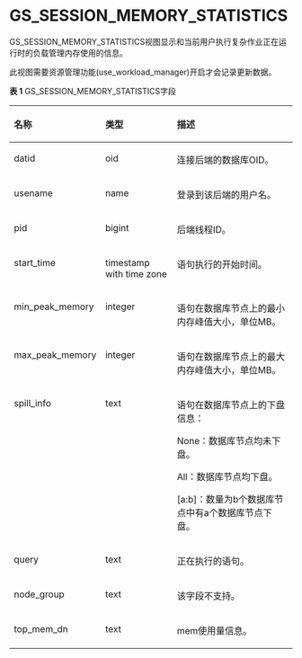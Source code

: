 # GS\_SESSION\_MEMORY\_STATISTICS

GS\_SESSION\_MEMORY\_STATISTICS视图显示和当前用户执行复杂作业正在运行时的负载管理内存使用的信息。

此视图需要资源管理功能(use_workload_manager)开启才会记录更新数据。

**表 1**  GS\_SESSION\_MEMORY\_STATISTICS字段

<a name="zh-cn_topic_0283136845_zh-cn_topic_0237122388_zh-cn_topic_0059778509_tce1ea54f74504644b7f980853f22794a"></a>
<table><thead align="left"><tr id="zh-cn_topic_0283136845_zh-cn_topic_0237122388_zh-cn_topic_0059778509_r14b9fa4a58204bbab642f0bf46f3f8de"><th class="cellrowborder" valign="top" width="23.75%" id="mcps1.2.4.1.1"><p id="zh-cn_topic_0283136845_zh-cn_topic_0237122388_zh-cn_topic_0059778509_a3fcf91a0349b474682cfc07d8a313fa9"><a name="zh-cn_topic_0283136845_zh-cn_topic_0237122388_zh-cn_topic_0059778509_a3fcf91a0349b474682cfc07d8a313fa9"></a><a name="zh-cn_topic_0283136845_zh-cn_topic_0237122388_zh-cn_topic_0059778509_a3fcf91a0349b474682cfc07d8a313fa9"></a>名称</p>
</th>
<th class="cellrowborder" valign="top" width="26.889999999999997%" id="mcps1.2.4.1.2"><p id="zh-cn_topic_0283136845_zh-cn_topic_0237122388_zh-cn_topic_0059778509_a60661672ed474fd5b40472e38ed8b327"><a name="zh-cn_topic_0283136845_zh-cn_topic_0237122388_zh-cn_topic_0059778509_a60661672ed474fd5b40472e38ed8b327"></a><a name="zh-cn_topic_0283136845_zh-cn_topic_0237122388_zh-cn_topic_0059778509_a60661672ed474fd5b40472e38ed8b327"></a>类型</p>
</th>
<th class="cellrowborder" valign="top" width="49.36%" id="mcps1.2.4.1.3"><p id="zh-cn_topic_0283136845_zh-cn_topic_0237122388_zh-cn_topic_0059778509_ad90d348199094bf0844cb534a0a3396e"><a name="zh-cn_topic_0283136845_zh-cn_topic_0237122388_zh-cn_topic_0059778509_ad90d348199094bf0844cb534a0a3396e"></a><a name="zh-cn_topic_0283136845_zh-cn_topic_0237122388_zh-cn_topic_0059778509_ad90d348199094bf0844cb534a0a3396e"></a>描述</p>
</th>
</tr>
</thead>
<tbody><tr id="zh-cn_topic_0283136845_zh-cn_topic_0237122388_zh-cn_topic_0059778509_r7158c77052434dae83b32f56bee4d6e7"><td class="cellrowborder" valign="top" width="23.75%" headers="mcps1.2.4.1.1 "><p id="zh-cn_topic_0283136845_zh-cn_topic_0237122388_zh-cn_topic_0059778509_a61c2c478cc3a49f799b5b68c28176baf"><a name="zh-cn_topic_0283136845_zh-cn_topic_0237122388_zh-cn_topic_0059778509_a61c2c478cc3a49f799b5b68c28176baf"></a><a name="zh-cn_topic_0283136845_zh-cn_topic_0237122388_zh-cn_topic_0059778509_a61c2c478cc3a49f799b5b68c28176baf"></a>datid</p>
</td>
<td class="cellrowborder" valign="top" width="26.889999999999997%" headers="mcps1.2.4.1.2 "><p id="zh-cn_topic_0283136845_zh-cn_topic_0237122388_zh-cn_topic_0059778509_ae9a7e937a6554d858098f2b969cb41c7"><a name="zh-cn_topic_0283136845_zh-cn_topic_0237122388_zh-cn_topic_0059778509_ae9a7e937a6554d858098f2b969cb41c7"></a><a name="zh-cn_topic_0283136845_zh-cn_topic_0237122388_zh-cn_topic_0059778509_ae9a7e937a6554d858098f2b969cb41c7"></a>oid</p>
</td>
<td class="cellrowborder" valign="top" width="49.36%" headers="mcps1.2.4.1.3 "><p id="zh-cn_topic_0283136845_zh-cn_topic_0237122388_zh-cn_topic_0059778509_a17756112b1744cb5b7cd24d594652cbb"><a name="zh-cn_topic_0283136845_zh-cn_topic_0237122388_zh-cn_topic_0059778509_a17756112b1744cb5b7cd24d594652cbb"></a><a name="zh-cn_topic_0283136845_zh-cn_topic_0237122388_zh-cn_topic_0059778509_a17756112b1744cb5b7cd24d594652cbb"></a>连接后端的数据库OID。</p>
</td>
</tr>
<tr id="zh-cn_topic_0283136845_zh-cn_topic_0237122388_zh-cn_topic_0059778509_r5546c6cba2754c4080d9d5877dd6b113"><td class="cellrowborder" valign="top" width="23.75%" headers="mcps1.2.4.1.1 "><p id="zh-cn_topic_0283136845_zh-cn_topic_0237122388_zh-cn_topic_0059778509_a895d8adfdab94401b41aecbdf073a4ba"><a name="zh-cn_topic_0283136845_zh-cn_topic_0237122388_zh-cn_topic_0059778509_a895d8adfdab94401b41aecbdf073a4ba"></a><a name="zh-cn_topic_0283136845_zh-cn_topic_0237122388_zh-cn_topic_0059778509_a895d8adfdab94401b41aecbdf073a4ba"></a>usename</p>
</td>
<td class="cellrowborder" valign="top" width="26.889999999999997%" headers="mcps1.2.4.1.2 "><p id="zh-cn_topic_0283136845_zh-cn_topic_0237122388_zh-cn_topic_0059778509_a493e76ffbeba4e8088f3ecfdb18a11f2"><a name="zh-cn_topic_0283136845_zh-cn_topic_0237122388_zh-cn_topic_0059778509_a493e76ffbeba4e8088f3ecfdb18a11f2"></a><a name="zh-cn_topic_0283136845_zh-cn_topic_0237122388_zh-cn_topic_0059778509_a493e76ffbeba4e8088f3ecfdb18a11f2"></a>name</p>
</td>
<td class="cellrowborder" valign="top" width="49.36%" headers="mcps1.2.4.1.3 "><p id="zh-cn_topic_0283136845_zh-cn_topic_0237122388_zh-cn_topic_0059778509_af25195a9f1bf4052ab0b7ffd846938f2"><a name="zh-cn_topic_0283136845_zh-cn_topic_0237122388_zh-cn_topic_0059778509_af25195a9f1bf4052ab0b7ffd846938f2"></a><a name="zh-cn_topic_0283136845_zh-cn_topic_0237122388_zh-cn_topic_0059778509_af25195a9f1bf4052ab0b7ffd846938f2"></a>登录到该后端的用户名。</p>
</td>
</tr>
<tr id="zh-cn_topic_0283136845_zh-cn_topic_0237122388_zh-cn_topic_0059778509_r86ba9ba4bd5b4bb595c5ea15b99e24ff"><td class="cellrowborder" valign="top" width="23.75%" headers="mcps1.2.4.1.1 "><p id="zh-cn_topic_0283136845_zh-cn_topic_0237122388_zh-cn_topic_0059778509_ac59cc014238a4799b204cca486c421de"><a name="zh-cn_topic_0283136845_zh-cn_topic_0237122388_zh-cn_topic_0059778509_ac59cc014238a4799b204cca486c421de"></a><a name="zh-cn_topic_0283136845_zh-cn_topic_0237122388_zh-cn_topic_0059778509_ac59cc014238a4799b204cca486c421de"></a>pid</p>
</td>
<td class="cellrowborder" valign="top" width="26.889999999999997%" headers="mcps1.2.4.1.2 "><p id="zh-cn_topic_0283136845_zh-cn_topic_0237122388_zh-cn_topic_0059778509_a4f95f46565034c008164059d39b18395"><a name="zh-cn_topic_0283136845_zh-cn_topic_0237122388_zh-cn_topic_0059778509_a4f95f46565034c008164059d39b18395"></a><a name="zh-cn_topic_0283136845_zh-cn_topic_0237122388_zh-cn_topic_0059778509_a4f95f46565034c008164059d39b18395"></a>bigint</p>
</td>
<td class="cellrowborder" valign="top" width="49.36%" headers="mcps1.2.4.1.3 "><p id="zh-cn_topic_0283136845_zh-cn_topic_0237122388_zh-cn_topic_0059778509_a709556b91beb493783674a9585377b8d"><a name="zh-cn_topic_0283136845_zh-cn_topic_0237122388_zh-cn_topic_0059778509_a709556b91beb493783674a9585377b8d"></a><a name="zh-cn_topic_0283136845_zh-cn_topic_0237122388_zh-cn_topic_0059778509_a709556b91beb493783674a9585377b8d"></a>后端线程ID。</p>
</td>
</tr>
<tr id="zh-cn_topic_0283136845_zh-cn_topic_0237122388_zh-cn_topic_0059778509_re6c14be36872468b8f01e3f260e9f0bc"><td class="cellrowborder" valign="top" width="23.75%" headers="mcps1.2.4.1.1 "><p id="zh-cn_topic_0283136845_zh-cn_topic_0237122388_zh-cn_topic_0059778509_a057b7566759b43cd88634e295ba3bb27"><a name="zh-cn_topic_0283136845_zh-cn_topic_0237122388_zh-cn_topic_0059778509_a057b7566759b43cd88634e295ba3bb27"></a><a name="zh-cn_topic_0283136845_zh-cn_topic_0237122388_zh-cn_topic_0059778509_a057b7566759b43cd88634e295ba3bb27"></a>start_time</p>
</td>
<td class="cellrowborder" valign="top" width="26.889999999999997%" headers="mcps1.2.4.1.2 "><p id="zh-cn_topic_0283136845_zh-cn_topic_0237122388_zh-cn_topic_0059778509_aa5bc4c52045242d18e3bee93ba6d7fdd"><a name="zh-cn_topic_0283136845_zh-cn_topic_0237122388_zh-cn_topic_0059778509_aa5bc4c52045242d18e3bee93ba6d7fdd"></a><a name="zh-cn_topic_0283136845_zh-cn_topic_0237122388_zh-cn_topic_0059778509_aa5bc4c52045242d18e3bee93ba6d7fdd"></a>timestamp with time zone</p>
</td>
<td class="cellrowborder" valign="top" width="49.36%" headers="mcps1.2.4.1.3 "><p id="zh-cn_topic_0283136845_zh-cn_topic_0237122388_zh-cn_topic_0059778509_a39d3f079fe4343448547033bb4a1b671"><a name="zh-cn_topic_0283136845_zh-cn_topic_0237122388_zh-cn_topic_0059778509_a39d3f079fe4343448547033bb4a1b671"></a><a name="zh-cn_topic_0283136845_zh-cn_topic_0237122388_zh-cn_topic_0059778509_a39d3f079fe4343448547033bb4a1b671"></a>语句执行的开始时间。</p>
</td>
</tr>
<tr id="zh-cn_topic_0283136845_zh-cn_topic_0237122388_zh-cn_topic_0059778509_r99466f64fb374203aa552172de792487"><td class="cellrowborder" valign="top" width="23.75%" headers="mcps1.2.4.1.1 "><p id="zh-cn_topic_0283136845_zh-cn_topic_0237122388_zh-cn_topic_0059778509_a6cc65231d18b4ca899985835e5b5b08e"><a name="zh-cn_topic_0283136845_zh-cn_topic_0237122388_zh-cn_topic_0059778509_a6cc65231d18b4ca899985835e5b5b08e"></a><a name="zh-cn_topic_0283136845_zh-cn_topic_0237122388_zh-cn_topic_0059778509_a6cc65231d18b4ca899985835e5b5b08e"></a>min_peak_memory</p>
</td>
<td class="cellrowborder" valign="top" width="26.889999999999997%" headers="mcps1.2.4.1.2 "><p id="zh-cn_topic_0283136845_zh-cn_topic_0237122388_zh-cn_topic_0059778509_a192275ba936e40d988e45d9c5f88a72b"><a name="zh-cn_topic_0283136845_zh-cn_topic_0237122388_zh-cn_topic_0059778509_a192275ba936e40d988e45d9c5f88a72b"></a><a name="zh-cn_topic_0283136845_zh-cn_topic_0237122388_zh-cn_topic_0059778509_a192275ba936e40d988e45d9c5f88a72b"></a>integer</p>
</td>
<td class="cellrowborder" valign="top" width="49.36%" headers="mcps1.2.4.1.3 "><p id="zh-cn_topic_0283136845_zh-cn_topic_0237122388_zh-cn_topic_0059778509_a5414192b19be4cefbcfd461e902d4436"><a name="zh-cn_topic_0283136845_zh-cn_topic_0237122388_zh-cn_topic_0059778509_a5414192b19be4cefbcfd461e902d4436"></a><a name="zh-cn_topic_0283136845_zh-cn_topic_0237122388_zh-cn_topic_0059778509_a5414192b19be4cefbcfd461e902d4436"></a>语句在数据库节点上的最小内存峰值大小，单位MB。</p>
</td>
</tr>
<tr id="zh-cn_topic_0283136845_zh-cn_topic_0237122388_zh-cn_topic_0059778509_re055c85bc03840d4b060bbf387917f9b"><td class="cellrowborder" valign="top" width="23.75%" headers="mcps1.2.4.1.1 "><p id="zh-cn_topic_0283136845_zh-cn_topic_0237122388_zh-cn_topic_0059778509_a59c3cd806b5c499f8687c6ef3d0b9cef"><a name="zh-cn_topic_0283136845_zh-cn_topic_0237122388_zh-cn_topic_0059778509_a59c3cd806b5c499f8687c6ef3d0b9cef"></a><a name="zh-cn_topic_0283136845_zh-cn_topic_0237122388_zh-cn_topic_0059778509_a59c3cd806b5c499f8687c6ef3d0b9cef"></a>max_peak_memory</p>
</td>
<td class="cellrowborder" valign="top" width="26.889999999999997%" headers="mcps1.2.4.1.2 "><p id="zh-cn_topic_0283136845_zh-cn_topic_0237122388_zh-cn_topic_0059778509_a84bb9a95e91e4571a33e06bd0ffd3fd8"><a name="zh-cn_topic_0283136845_zh-cn_topic_0237122388_zh-cn_topic_0059778509_a84bb9a95e91e4571a33e06bd0ffd3fd8"></a><a name="zh-cn_topic_0283136845_zh-cn_topic_0237122388_zh-cn_topic_0059778509_a84bb9a95e91e4571a33e06bd0ffd3fd8"></a>integer</p>
</td>
<td class="cellrowborder" valign="top" width="49.36%" headers="mcps1.2.4.1.3 "><p id="zh-cn_topic_0283136845_zh-cn_topic_0237122388_zh-cn_topic_0059778509_a629c6cd6f2f74cbfaf5ba0eb93a87cf9"><a name="zh-cn_topic_0283136845_zh-cn_topic_0237122388_zh-cn_topic_0059778509_a629c6cd6f2f74cbfaf5ba0eb93a87cf9"></a><a name="zh-cn_topic_0283136845_zh-cn_topic_0237122388_zh-cn_topic_0059778509_a629c6cd6f2f74cbfaf5ba0eb93a87cf9"></a>语句在数据库节点上的最大内存峰值大小，单位MB。</p>
</td>
</tr>
<tr id="zh-cn_topic_0283136845_zh-cn_topic_0237122388_zh-cn_topic_0059778509_r9e7963aa6ddd4e76b55f4b0c86a9eced"><td class="cellrowborder" valign="top" width="23.75%" headers="mcps1.2.4.1.1 "><p id="zh-cn_topic_0283136845_zh-cn_topic_0237122388_zh-cn_topic_0059778509_a4e699fac705342f494d33f7f37efde07"><a name="zh-cn_topic_0283136845_zh-cn_topic_0237122388_zh-cn_topic_0059778509_a4e699fac705342f494d33f7f37efde07"></a><a name="zh-cn_topic_0283136845_zh-cn_topic_0237122388_zh-cn_topic_0059778509_a4e699fac705342f494d33f7f37efde07"></a>spill_info</p>
</td>
<td class="cellrowborder" valign="top" width="26.889999999999997%" headers="mcps1.2.4.1.2 "><p id="zh-cn_topic_0283136845_zh-cn_topic_0237122388_zh-cn_topic_0059778509_aae3018b41e064e4ba9e7ac6ca05d3b43"><a name="zh-cn_topic_0283136845_zh-cn_topic_0237122388_zh-cn_topic_0059778509_aae3018b41e064e4ba9e7ac6ca05d3b43"></a><a name="zh-cn_topic_0283136845_zh-cn_topic_0237122388_zh-cn_topic_0059778509_aae3018b41e064e4ba9e7ac6ca05d3b43"></a>text</p>
</td>
<td class="cellrowborder" valign="top" width="49.36%" headers="mcps1.2.4.1.3 "><p id="zh-cn_topic_0283136845_zh-cn_topic_0237122388_zh-cn_topic_0059778509_aa9b7a1e8f84048e0aab9363ce5863040"><a name="zh-cn_topic_0283136845_zh-cn_topic_0237122388_zh-cn_topic_0059778509_aa9b7a1e8f84048e0aab9363ce5863040"></a><a name="zh-cn_topic_0283136845_zh-cn_topic_0237122388_zh-cn_topic_0059778509_aa9b7a1e8f84048e0aab9363ce5863040"></a>语句在数据库节点上的下盘信息：</p>
<p id="zh-cn_topic_0283136845_zh-cn_topic_0237122388_zh-cn_topic_0059778509_aaa7f674bc13448fb9da810ee8300db11"><a name="zh-cn_topic_0283136845_zh-cn_topic_0237122388_zh-cn_topic_0059778509_aaa7f674bc13448fb9da810ee8300db11"></a><a name="zh-cn_topic_0283136845_zh-cn_topic_0237122388_zh-cn_topic_0059778509_aaa7f674bc13448fb9da810ee8300db11"></a>None：数据库节点均未下盘。</p>
<p id="zh-cn_topic_0283136845_zh-cn_topic_0237122388_zh-cn_topic_0059778509_a7d9a13fd3f944ed89a9939dcefb4e14b"><a name="zh-cn_topic_0283136845_zh-cn_topic_0237122388_zh-cn_topic_0059778509_a7d9a13fd3f944ed89a9939dcefb4e14b"></a><a name="zh-cn_topic_0283136845_zh-cn_topic_0237122388_zh-cn_topic_0059778509_a7d9a13fd3f944ed89a9939dcefb4e14b"></a>All：数据库节点均下盘。</p>
<p id="zh-cn_topic_0283136845_zh-cn_topic_0237122388_zh-cn_topic_0059778509_adea3be4e9a0d4448b204076da19b8d05"><a name="zh-cn_topic_0283136845_zh-cn_topic_0237122388_zh-cn_topic_0059778509_adea3be4e9a0d4448b204076da19b8d05"></a><a name="zh-cn_topic_0283136845_zh-cn_topic_0237122388_zh-cn_topic_0059778509_adea3be4e9a0d4448b204076da19b8d05"></a>[a:b]：数量为b个数据库节点中有a个数据库节点下盘。</p>
</td>
</tr>
<tr id="zh-cn_topic_0283136845_zh-cn_topic_0237122388_zh-cn_topic_0059778509_r20a852653bf04c838d4916f7e2ea5e8d"><td class="cellrowborder" valign="top" width="23.75%" headers="mcps1.2.4.1.1 "><p id="zh-cn_topic_0283136845_zh-cn_topic_0237122388_zh-cn_topic_0059778509_abc4cb8f0eb84413db0788a258c9b4460"><a name="zh-cn_topic_0283136845_zh-cn_topic_0237122388_zh-cn_topic_0059778509_abc4cb8f0eb84413db0788a258c9b4460"></a><a name="zh-cn_topic_0283136845_zh-cn_topic_0237122388_zh-cn_topic_0059778509_abc4cb8f0eb84413db0788a258c9b4460"></a>query</p>
</td>
<td class="cellrowborder" valign="top" width="26.889999999999997%" headers="mcps1.2.4.1.2 "><p id="zh-cn_topic_0283136845_zh-cn_topic_0237122388_zh-cn_topic_0059778509_a2f3e2b88c74441459690cb44ea0a2bce"><a name="zh-cn_topic_0283136845_zh-cn_topic_0237122388_zh-cn_topic_0059778509_a2f3e2b88c74441459690cb44ea0a2bce"></a><a name="zh-cn_topic_0283136845_zh-cn_topic_0237122388_zh-cn_topic_0059778509_a2f3e2b88c74441459690cb44ea0a2bce"></a>text</p>
</td>
<td class="cellrowborder" valign="top" width="49.36%" headers="mcps1.2.4.1.3 "><p id="zh-cn_topic_0283136845_zh-cn_topic_0237122388_zh-cn_topic_0059778509_a2acd1ec4776046228cf63bba17211a36"><a name="zh-cn_topic_0283136845_zh-cn_topic_0237122388_zh-cn_topic_0059778509_a2acd1ec4776046228cf63bba17211a36"></a><a name="zh-cn_topic_0283136845_zh-cn_topic_0237122388_zh-cn_topic_0059778509_a2acd1ec4776046228cf63bba17211a36"></a>正在执行的语句。</p>
</td>
</tr>
<tr id="zh-cn_topic_0283136845_zh-cn_topic_0237122388_row154664212341"><td class="cellrowborder" valign="top" width="23.75%" headers="mcps1.2.4.1.1 "><p id="zh-cn_topic_0283136845_zh-cn_topic_0237122388_p646772133417"><a name="zh-cn_topic_0283136845_zh-cn_topic_0237122388_p646772133417"></a><a name="zh-cn_topic_0283136845_zh-cn_topic_0237122388_p646772133417"></a>node_group</p>
</td>
<td class="cellrowborder" valign="top" width="26.889999999999997%" headers="mcps1.2.4.1.2 "><p id="zh-cn_topic_0283136845_zh-cn_topic_0237122388_p44671211349"><a name="zh-cn_topic_0283136845_zh-cn_topic_0237122388_p44671211349"></a><a name="zh-cn_topic_0283136845_zh-cn_topic_0237122388_p44671211349"></a>text</p>
</td>
<td class="cellrowborder" valign="top" width="49.36%" headers="mcps1.2.4.1.3 "><p id="zh-cn_topic_0283136845_zh-cn_topic_0237122388_p8467629348"><a name="zh-cn_topic_0283136845_zh-cn_topic_0237122388_p8467629348"></a><a name="zh-cn_topic_0283136845_zh-cn_topic_0237122388_p8467629348"></a>该字段不支持。</p>
</td>
</tr>
<tr id="zh-cn_topic_0283136845_zh-cn_topic_0237122388_row1256413231231"><td class="cellrowborder" valign="top" width="23.75%" headers="mcps1.2.4.1.1 "><p id="zh-cn_topic_0283136845_zh-cn_topic_0237122388_p628521318590"><a name="zh-cn_topic_0283136845_zh-cn_topic_0237122388_p628521318590"></a><a name="zh-cn_topic_0283136845_zh-cn_topic_0237122388_p628521318590"></a>top_mem_dn</p>
</td>
<td class="cellrowborder" valign="top" width="26.889999999999997%" headers="mcps1.2.4.1.2 "><p id="zh-cn_topic_0283136845_zh-cn_topic_0237122388_p182861313165916"><a name="zh-cn_topic_0283136845_zh-cn_topic_0237122388_p182861313165916"></a><a name="zh-cn_topic_0283136845_zh-cn_topic_0237122388_p182861313165916"></a>text</p>
</td>
<td class="cellrowborder" valign="top" width="49.36%" headers="mcps1.2.4.1.3 "><p id="zh-cn_topic_0283136845_zh-cn_topic_0237122388_p10286101313597"><a name="zh-cn_topic_0283136845_zh-cn_topic_0237122388_p10286101313597"></a><a name="zh-cn_topic_0283136845_zh-cn_topic_0237122388_p10286101313597"></a>mem使用量信息。</p>
</td>
</tr>
</tbody>
</table>

